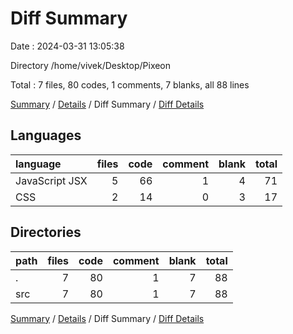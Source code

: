 # Diff Summary

Date : 2024-03-31 13:05:38

Directory /home/vivek/Desktop/Pixeon

Total : 7 files,  80 codes, 1 comments, 7 blanks, all 88 lines

[Summary](results.md) / [Details](details.md) / Diff Summary / [Diff Details](diff-details.md)

## Languages
| language | files | code | comment | blank | total |
| :--- | ---: | ---: | ---: | ---: | ---: |
| JavaScript JSX | 5 | 66 | 1 | 4 | 71 |
| CSS | 2 | 14 | 0 | 3 | 17 |

## Directories
| path | files | code | comment | blank | total |
| :--- | ---: | ---: | ---: | ---: | ---: |
| . | 7 | 80 | 1 | 7 | 88 |
| src | 7 | 80 | 1 | 7 | 88 |

[Summary](results.md) / [Details](details.md) / Diff Summary / [Diff Details](diff-details.md)